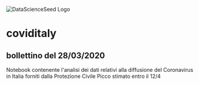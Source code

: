 ![DataScienceSeed Logo](http://www.datascienceseed.com/wp-content/uploads/2018/02/dsst.jpg)

# coviditaly
## bollettino del 28/03/2020
Notebook contenente l'analisi dei dati relativi alla diffusione del Coronavirus in Italia forniti dalla Protezione Civile 
Picco stimato entro il 12/4
